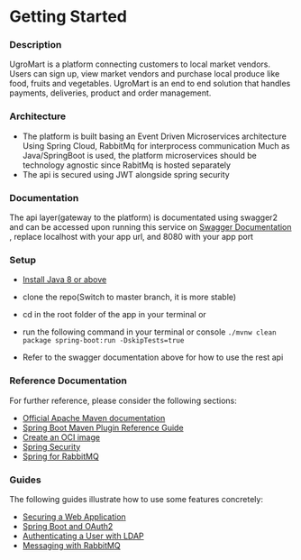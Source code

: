 # Getting Started
### Description
UgroMart is a platform connecting customers to local market vendors. Users can sign up, view market vendors and purchase local produce like food, fruits and vegetables. UgroMart is an end to end solution that handles payments, deliveries, product and order management.

### Architecture
- The platform is built basing an Event Driven Microservices architecture Using Spring Cloud, RabbitMq for interprocess communication
Much as Java/SpringBoot is used, the platform microservices should be technology agnostic since RabitMq is hosted separately
- The api is secured using JWT alongside spring security

### Documentation
The api layer(gateway to the platform) is documentated using swagger2 and can be accessed upon running this service on
[Swagger Documentation](http://localhost:8080/swagger-ui/)  , replace localhost with your app url, and 8080 with your app port

### Setup
- [Install Java 8 or above](https://java.com/en/download/help/download_options.html) 

- clone the repo(Switch to master branch, it is more stable)

- cd in the root folder of the app in your terminal or
- run the following command in your terminal or console
    ```./mvnw clean package spring-boot:run -DskipTests=true```
- Refer to the swagger documentation above for how to use the rest api

### Reference Documentation
For further reference, please consider the following sections:

* [Official Apache Maven documentation](https://maven.apache.org/guides/index.html)
* [Spring Boot Maven Plugin Reference Guide](https://docs.spring.io/spring-boot/docs/2.5.0-M2/maven-plugin/reference/html/)
* [Create an OCI image](https://docs.spring.io/spring-boot/docs/2.5.0-M2/maven-plugin/reference/html/#build-image)
* [Spring Security](https://docs.spring.io/spring-boot/docs/2.4.3/reference/htmlsingle/#boot-features-security)
* [Spring for RabbitMQ](https://docs.spring.io/spring-boot/docs/2.4.3/reference/htmlsingle/#boot-features-amqp)

### Guides
The following guides illustrate how to use some features concretely:

* [Securing a Web Application](https://spring.io/guides/gs/securing-web/)
* [Spring Boot and OAuth2](https://spring.io/guides/tutorials/spring-boot-oauth2/)
* [Authenticating a User with LDAP](https://spring.io/guides/gs/authenticating-ldap/)
* [Messaging with RabbitMQ](https://spring.io/guides/gs/messaging-rabbitmq/)

